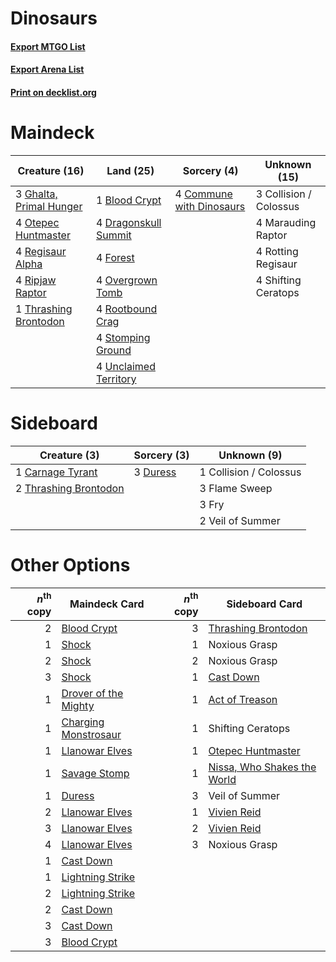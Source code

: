 # Dinosaurs

#### [Export MTGO List](../collection/Dinosaurs/Dinosaurs.txt)
#### [Export Arena List](../collection/Dinosaurs/Dinosaurs_arena.txt)
#### [Print on decklist.org](http://decklist.org/?deckmain=1%09Blood%20Crypt%0A3%09Collision%20/%20Colossus%0A4%09Commune%20with%20Dinosaurs%0A4%09Dragonskull%20Summit%0A4%09Forest%0A3%09Ghalta,%20Primal%20Hunger%0A4%09Marauding%20Raptor%0A4%09Otepec%20Huntmaster%0A4%09Overgrown%20Tomb%0A4%09Regisaur%20Alpha%0A4%09Ripjaw%20Raptor%0A4%09Rootbound%20Crag%0A4%09Rotting%20Regisaur%0A4%09Shifting%20Ceratops%0A4%09Stomping%20Ground%0A1%09Thrashing%20Brontodon%0A4%09Unclaimed%20Territory&deckside=1%09Carnage%20Tyrant%0A1%09Collision%20/%20Colossus%0A3%09Duress%0A3%09Flame%20Sweep%0A3%09Fry%0A2%09Thrashing%20Brontodon%0A2%09Veil%20of%20Summer)
# Maindeck

|                                          Creature (16)                                           |                                           Land (25)                                            |                                            Sorcery (4)                                            |     Unknown (15)     |
|--------------------------------------------------------------------------------------------------|------------------------------------------------------------------------------------------------|---------------------------------------------------------------------------------------------------|----------------------|
|3 [Ghalta, Primal Hunger](http://gatherer.wizards.com/Pages/Card/Details.aspx?multiverseid=456564)|1 [Blood Crypt](http://gatherer.wizards.com/Pages/Card/Details.aspx?multiverseid=97102)         |4 [Commune with Dinosaurs](http://gatherer.wizards.com/Pages/Card/Details.aspx?multiverseid=435336)|3 Collision / Colossus|
|4 [Otepec Huntmaster](http://gatherer.wizards.com/Pages/Card/Details.aspx?multiverseid=435307)    |4 [Dragonskull Summit](http://gatherer.wizards.com/Pages/Card/Details.aspx?multiverseid=420909) |                                                                                                   |4 Marauding Raptor    |
|4 [Regisaur Alpha](http://gatherer.wizards.com/Pages/Card/Details.aspx?multiverseid=435383)       |4 [Forest](http://gatherer.wizards.com/Pages/Card/Details.aspx?multiverseid=439860)             |                                                                                                   |4 Rotting Regisaur    |
|4 [Ripjaw Raptor](http://gatherer.wizards.com/Pages/Card/Details.aspx?multiverseid=435359)        |4 [Overgrown Tomb](http://gatherer.wizards.com/Pages/Card/Details.aspx?multiverseid=405103)     |                                                                                                   |4 Shifting Ceratops   |
|1 [Thrashing Brontodon](http://gatherer.wizards.com/Pages/Card/Details.aspx?multiverseid=456570)  |4 [Rootbound Crag](http://gatherer.wizards.com/Pages/Card/Details.aspx?multiverseid=420934)     |                                                                                                   |                      |
|                                                                                                  |4 [Stomping Ground](http://gatherer.wizards.com/Pages/Card/Details.aspx?multiverseid=405110)    |                                                                                                   |                      |
|                                                                                                  |4 [Unclaimed Territory](http://gatherer.wizards.com/Pages/Card/Details.aspx?multiverseid=435419)|                                                                                                   |                      |


# Sideboard

|                                          Creature (3)                                          |                                   Sorcery (3)                                    |     Unknown (9)      |
|------------------------------------------------------------------------------------------------|----------------------------------------------------------------------------------|----------------------|
|1 [Carnage Tyrant](http://gatherer.wizards.com/Pages/Card/Details.aspx?multiverseid=435334)     |3 [Duress](http://gatherer.wizards.com/Pages/Card/Details.aspx?multiverseid=14557)|1 Collision / Colossus|
|2 [Thrashing Brontodon](http://gatherer.wizards.com/Pages/Card/Details.aspx?multiverseid=456570)|                                                                                  |3 Flame Sweep         |
|                                                                                                |                                                                                  |3 Fry                 |
|                                                                                                |                                                                                  |2 Veil of Summer      |


# Other Options

|*n*<sup>th</sup> copy|                                         Maindeck Card                                         |*n*<sup>th</sup> copy|                                            Sideboard Card                                            |
|--------------------:|-----------------------------------------------------------------------------------------------|--------------------:|------------------------------------------------------------------------------------------------------|
|                    2|[Blood Crypt](http://gatherer.wizards.com/Pages/Card/Details.aspx?multiverseid=97102)          |                    3|[Thrashing Brontodon](http://gatherer.wizards.com/Pages/Card/Details.aspx?multiverseid=456570)        |
|                    1|[Shock](http://gatherer.wizards.com/Pages/Card/Details.aspx?multiverseid=129732)               |                    1|Noxious Grasp                                                                                         |
|                    2|[Shock](http://gatherer.wizards.com/Pages/Card/Details.aspx?multiverseid=129732)               |                    2|Noxious Grasp                                                                                         |
|                    3|[Shock](http://gatherer.wizards.com/Pages/Card/Details.aspx?multiverseid=129732)               |                    1|[Cast Down](http://gatherer.wizards.com/Pages/Card/Details.aspx?multiverseid=442969)                  |
|                    1|[Drover of the Mighty](http://gatherer.wizards.com/Pages/Card/Details.aspx?multiverseid=435342)|                    1|[Act of Treason](http://gatherer.wizards.com/Pages/Card/Details.aspx?multiverseid=442107)             |
|                    1|[Charging Monstrosaur](http://gatherer.wizards.com/Pages/Card/Details.aspx?multiverseid=435292)|                    1|Shifting Ceratops                                                                                     |
|                    1|[Llanowar Elves](http://gatherer.wizards.com/Pages/Card/Details.aspx?multiverseid=129626)      |                    1|[Otepec Huntmaster](http://gatherer.wizards.com/Pages/Card/Details.aspx?multiverseid=435307)          |
|                    1|[Savage Stomp](http://gatherer.wizards.com/Pages/Card/Details.aspx?multiverseid=435361)        |                    1|[Nissa, Who Shakes the World](http://gatherer.wizards.com/Pages/Card/Details.aspx?multiverseid=461096)|
|                    1|[Duress](http://gatherer.wizards.com/Pages/Card/Details.aspx?multiverseid=14557)               |                    3|Veil of Summer                                                                                        |
|                    2|[Llanowar Elves](http://gatherer.wizards.com/Pages/Card/Details.aspx?multiverseid=129626)      |                    1|[Vivien Reid](http://gatherer.wizards.com/Pages/Card/Details.aspx?multiverseid=447344)                |
|                    3|[Llanowar Elves](http://gatherer.wizards.com/Pages/Card/Details.aspx?multiverseid=129626)      |                    2|[Vivien Reid](http://gatherer.wizards.com/Pages/Card/Details.aspx?multiverseid=447344)                |
|                    4|[Llanowar Elves](http://gatherer.wizards.com/Pages/Card/Details.aspx?multiverseid=129626)      |                    3|Noxious Grasp                                                                                         |
|                    1|[Cast Down](http://gatherer.wizards.com/Pages/Card/Details.aspx?multiverseid=442969)           |                     |                                                                                                      |
|                    1|[Lightning Strike](http://gatherer.wizards.com/Pages/Card/Details.aspx?multiverseid=383299)    |                     |                                                                                                      |
|                    2|[Lightning Strike](http://gatherer.wizards.com/Pages/Card/Details.aspx?multiverseid=383299)    |                     |                                                                                                      |
|                    2|[Cast Down](http://gatherer.wizards.com/Pages/Card/Details.aspx?multiverseid=442969)           |                     |                                                                                                      |
|                    3|[Cast Down](http://gatherer.wizards.com/Pages/Card/Details.aspx?multiverseid=442969)           |                     |                                                                                                      |
|                    3|[Blood Crypt](http://gatherer.wizards.com/Pages/Card/Details.aspx?multiverseid=97102)          |                     |                                                                                                      |

